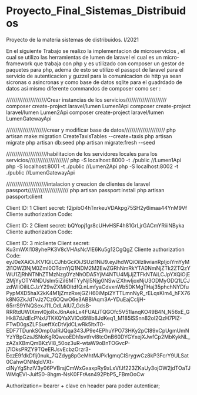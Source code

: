 # Proyecto_Final_Sistemas_Distribuidos
Proyecto  de la materia sistemas de distribuidos.  I/2021


En el siguiente Trabajo se realizo la implementacion de microservicios , el cual se utilizo las herramientas de lumen de laravel el cual es un micro-framework que trabaja con php 
y es utilizado con composer un gestor de paquetes para php, adema de esto se utilizo el passpot de laravel para el servicio de autenticacion y guzzel para la comunicacion de http ya sean sicronas o asincronas
y como base de datos sqlite para el guadrdado de datos asi mismo diferente commandos de composer como ser :

//////////////////////Crear instancias de los servicios//////////////////////
composer create-project laravel/lumen Lumen1Api
composer create-project laravel/lumen Lumen2Api
composer create-project laravel/lumen LumenGatewayApi

//////////////////////crear y modificar base de datos//////////////////////
php artisan make:migration CreateTaxisTables --create=taxis
php artisan migrate
php artisan db:seed
php artisan migrate:fresh --seed

//////////////////////habilitacion de los servidores locales para los servicios//////////////////////
php -S localhost:8000 -t ./public           //Lumen1Api
php -S localhost:8001 -t ./public           //Lumen2Api
php -S localhost:8002 -t ./public           //LumenGatewayApi

//////////////////////intalacion y creacion de clientes de laravel passport//////////////////////
php artisan passport:install
php artisan passport:client


Client ID: 1
Client secret: f2jpibO4hTnrkeuVDAkpg75SH2y6imaa44YnM9Vf
Cliente authorization Code:

Client ID: 2
Client secret: bQYopj1gr8cUHvHSF4h81GrLjrGACmYRiiiNByka
Cliente authorization Code:

Client ID: 3   micliente
Client secret: Ku3mWXl108yhePK3V8cVHAsNcVlE6Ku5g12CgQgZ
Cliente authorization Code: eyJ0eXAiOiJKV1QiLCJhbGciOiJSUzI1NiJ9.eyJhdWQiOiIzIiwianRpIjoiYmYyM2I1OWZlNjM0ZmI0OTdmYjQ1NDM2M2EwZGRhNmRkYTA0NmNjZTk2ZTQzYWU1ZjRhNTNhZTMzNzg0YzNhODA5YjM4NTU4MjJjZTFkNTAiLCJpYXQiOjE2MjYyOTY4NDUsIm5iZiI6MTYyNjI5Njg0NSwiZXhwIjoxNjU3ODMyODQ1LCJzdWIiOiIiLCJzY29wZXMiOltdfQ.nLmfyaCdvxnWb5DKMgTHaj35phchNYDfuPypMXD5haX2kK4M1jZmzRxejGZH60iMpi2YTTLmnNyR_rELqsKIm4_hFX76k8NGZkJdTvJz7Cz6OQwO6e3ABBlAqm3A-YDuEajCcljH-65rrS9YNQSexJ11LOdLAIU7_GdsB-RRRtdUWIXmvI0joRxJ6nAekLx4FUALiTQGOfc5V51lanqKO49B4N_N56xE_GHk87dJdEcPNxUTKKQYaXVlOd6f8b8JdKeq1_M185lSSnn82ol2QzH7PIZ-FTwD0gsZLFSueffXcDtVjdCLwRk5ltxT0-EDF7TDunkSOmp0aIRJQqa343JP9e4EPhuYPO73HKy2pCI89xCpUgmUmNYzYBpGzsJSNoKgRQweoEDh1svtfrvl8tcOnB60DYGYxejXJwfCp2MbKykNL_zAZsXBmQmBKzVl8_50oz3uR-wtaW9oBnTOGvcP-j7lOksPRZY9TQeERJsvEcbzOrzr3-EczE9fdkDflj0nuk_7QZdyg8pGeMhtMJPk1gmqCISrygwCz8kP3FcrY9ULSat0CahwONNqIdVXt-cINyYgShzlV3y06PVBrsjCmWxGxaxpRy9xLxVfJf223ZKaUy3ojOW2jdTOaTJWMqEVl-JuifS0-8hgm-NsK0FFrAsn492PbP5_FBmOoCw

Authorization= bearer + clave en header para poder autenticar;

